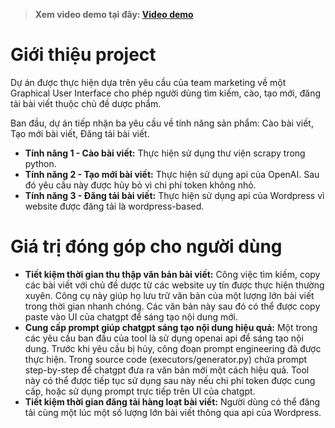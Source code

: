> **Xem video demo tại đây: [Video demo](https://record-project.s3.ap-southeast-2.amazonaws.com/demo1-done.mp4)**

 # Giới thiệu project
Dự án được thực hiện dựa trên yêu cầu của team marketing về một Graphical User Interface cho phép người dùng tìm kiếm, cào, tạo mới, đăng tải bài viết thuộc chủ đề dược phẩm. 

Ban đầu, dự án tiếp nhận ba yêu cầu về tính năng sản phẩm: Cào bài viết, Tạo mới bài viết, Đăng tải bài viết.

- **Tính năng 1 - Cào bài viết:** Thực hiện sử dụng thư viện scrapy trong python.
- **Tính năng 2 - Tạo mới bài viết:** Thực hiện sử dụng api của OpenAI. Sau đó yêu cầu này được hủy bỏ vì chi phí token không nhỏ. 
- **Tính năng 3 - Đăng tải bài viết:** Thực hiện sử dụng api của Wordpress vì website được đăng tải là wordpress-based.

# Giá trị đóng góp cho người dùng
- **Tiết kiệm thời gian thu thập văn bản bài viết:** Công việc tìm kiếm, copy các bài viết với chủ đề dược từ các website uy tín được thực hiện thường xuyên. Công cụ này giúp họ lưu trữ văn bản của một lượng lớn bài viết trong thời gian nhanh chóng. Các văn bản này sau đó có thể được copy paste vào UI của chatgpt để sáng tạo nội dung mới.
- **Cung cấp prompt giúp chatgpt sáng tạo nội dung hiệu quả:** Một trong các yêu cầu ban đầu của tool là sử dụng openai api để sáng tạo nội dung. Trước khi yêu cầu bị hủy, công đoạn prompt engineering đã được thực hiện. Trong source code (executors/generator.py) chứa prompt step-by-step để chatgpt đưa ra văn bản mới một cách hiệu quả. Tool này có thể được tiếp tục sử dụng sau này nếu chi phí token được cung cấp, hoặc sử dụng prompt trực tiếp trên UI của chatgpt.
- **Tiết kiệm thời gian đăng tải hàng loạt bài viết:** Người dùng có thể đăng tải cùng một lúc một số lượng lớn bài viết thông qua api của Wordpress.        
